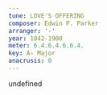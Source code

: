 ```yaml
---
tune: LOVE'S OFFERING
composer: Edwin P. Parker
arranger: '-'
year: 1842-1900
meter: 6.4.6.4.6.6.4.
key: A♭ Major
anacrusis: 0
---
```

undefined